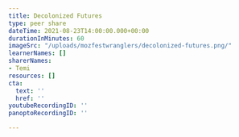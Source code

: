 ```yaml
---
title: Decolonized Futures
type: peer share
dateTime: 2021-08-23T14:00:00.000+00:00
durationInMinutes: 60
imageSrc: "/uploads/mozfestwranglers/decolonized-futures.png/"
learnerNames: []
sharerNames:
- Temi
resources: []
cta:
  text: ''
  href: ''
youtubeRecordingID: ''
panoptoRecordingID: ''

---
```

